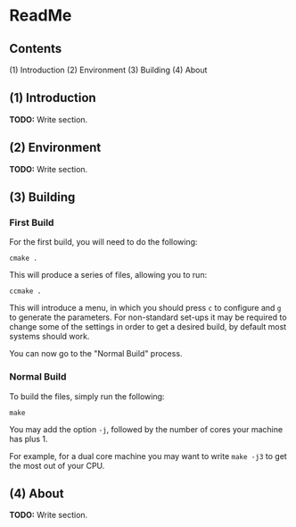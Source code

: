 # ReadMe

## Contents

(1) Introduction
(2) Environment
(3) Building
(4) About

## (1) Introduction

**TODO:** Write section.

## (2) Environment

**TODO:** Write section.

## (3) Building

### First Build

For the first build, you will need to do the following:

    cmake .

This will produce a series of files, allowing you to run:

    ccmake .

This will introduce a menu, in which you should press `c` to configure and `g` to generate the parameters. For non-standard set-ups it may be required to change some of the settings in order to get a desired build, by default most systems should work.

You can now go to the "Normal Build" process.

### Normal Build

To build the files, simply run the following:

    make

You may add the option `-j`, followed by the number of cores your machine has plus 1.

For example, for a dual core machine you may want to write `make -j3` to get the most out of your CPU.

## (4) About

**TODO:** Write section.
